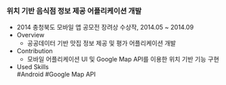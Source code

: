 ### 위치 기반 음식점 정보 제공 어플리케이션 개발 

- 2014 충청북도 모바일 앱 공모전 장려상 수상작, 2014.05 ~ 2014.09 
- Overview                           
  - 공공데이터 기반 맛집 정보 제공 및 평가 어플리케이션 개발          
- Contribution          
  - 모바일 어플리케이션 UI 및 Google Map API를 이용한 위치 기반 기능 구현         
- Used Skills                        
  \#Android #Google Map API 
                        
